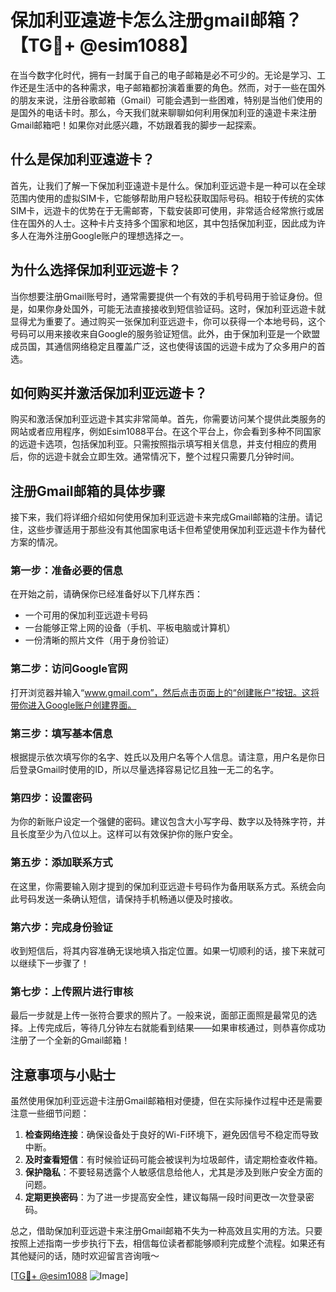 # 保加利亚遠遊卡怎么注册gmail邮箱？【TG💪+ @esim1088】

在当今数字化时代，拥有一封属于自己的电子邮箱是必不可少的。无论是学习、工作还是生活中的各种需求，电子邮箱都扮演着重要的角色。然而，对于一些在国外的朋友来说，注册谷歌邮箱（Gmail）可能会遇到一些困难，特别是当他们使用的是国外的电话卡时。那么，今天我们就来聊聊如何利用保加利亚的遠遊卡来注册Gmail邮箱吧！如果你对此感兴趣，不妨跟着我的脚步一起探索。

## 什么是保加利亚遠遊卡？

首先，让我们了解一下保加利亚遠遊卡是什么。保加利亚远遊卡是一种可以在全球范围内使用的虚拟SIM卡，它能够帮助用户轻松获取国际号码。相较于传统的实体SIM卡，远遊卡的优势在于无需邮寄，下载安装即可使用，非常适合经常旅行或居住在国外的人士。这种卡片支持多个国家和地区，其中包括保加利亚，因此成为许多人在海外注册Google账户的理想选择之一。

## 为什么选择保加利亚远遊卡？

当你想要注册Gmail账号时，通常需要提供一个有效的手机号码用于验证身份。但是，如果你身处国外，可能无法直接接收到短信验证码。这时，保加利亚远遊卡就显得尤为重要了。通过购买一张保加利亚远遊卡，你可以获得一个本地号码，这个号码可以用来接收来自Google的服务验证短信。此外，由于保加利亚是一个欧盟成员国，其通信网络稳定且覆盖广泛，这也使得该国的远遊卡成为了众多用户的首选。

## 如何购买并激活保加利亚远遊卡？

购买和激活保加利亚远遊卡其实非常简单。首先，你需要访问某个提供此类服务的网站或者应用程序，例如Esim1088平台。在这个平台上，你会看到多种不同国家的远遊卡选项，包括保加利亚。只需按照指示填写相关信息，并支付相应的费用后，你的远遊卡就会立即生效。通常情况下，整个过程只需要几分钟时间。

## 注册Gmail邮箱的具体步骤

接下来，我们将详细介绍如何使用保加利亚远遊卡来完成Gmail邮箱的注册。请记住，这些步骤适用于那些没有其他国家电话卡但希望使用保加利亚远遊卡作为替代方案的情况。

### 第一步：准备必要的信息

在开始之前，请确保你已经准备好以下几样东西：
- 一个可用的保加利亚远遊卡号码
- 一台能够正常上网的设备（手机、平板电脑或计算机）
- 一份清晰的照片文件（用于身份验证）

### 第二步：访问Google官网

打开浏览器并输入“www.gmail.com”，然后点击页面上的“创建账户”按钮。这将带你进入Google账户创建界面。

### 第三步：填写基本信息

根据提示依次填写你的名字、姓氏以及用户名等个人信息。请注意，用户名是你日后登录Gmail时使用的ID，所以尽量选择容易记忆且独一无二的名字。

### 第四步：设置密码

为你的新账户设定一个强健的密码。建议包含大小写字母、数字以及特殊字符，并且长度至少为八位以上。这样可以有效保护你的账户安全。

### 第五步：添加联系方式

在这里，你需要输入刚才提到的保加利亚远遊卡号码作为备用联系方式。系统会向此号码发送一条确认短信，请保持手机畅通以便及时接收。

### 第六步：完成身份验证

收到短信后，将其内容准确无误地填入指定位置。如果一切顺利的话，接下来就可以继续下一步骤了！

### 第七步：上传照片进行审核

最后一步就是上传一张符合要求的照片了。一般来说，面部正面照是最常见的选择。上传完成后，等待几分钟左右就能看到结果——如果审核通过，则恭喜你成功注册了一个全新的Gmail邮箱！

## 注意事项与小贴士

虽然使用保加利亚远遊卡注册Gmail邮箱相对便捷，但在实际操作过程中还是需要注意一些细节问题：

1. **检查网络连接**：确保设备处于良好的Wi-Fi环境下，避免因信号不稳定而导致中断。
2. **及时查看短信**：有时候验证码可能会被误判为垃圾邮件，请定期检查收件箱。
3. **保护隐私**：不要轻易透露个人敏感信息给他人，尤其是涉及到账户安全方面的问题。
4. **定期更换密码**：为了进一步提高安全性，建议每隔一段时间更改一次登录密码。

总之，借助保加利亚远遊卡来注册Gmail邮箱不失为一种高效且实用的方法。只要按照上述指南一步步执行下去，相信每位读者都能够顺利完成整个流程。如果还有其他疑问的话，随时欢迎留言咨询哦～

[[TG💪+ @esim1088](https://t.me/s/esim1088) ![Image](https://i.postimg.cc/4NQfJmqS/Snipaste-2025-05-13-00-14-12.png)]